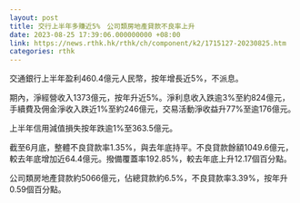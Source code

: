 ```yaml
---
layout: post
title: 交行上半年多賺近5%　公司類房地產貸款不良率上升
date: 2023-08-25 17:39:06.000000000 +08:00
link: https://news.rthk.hk/rthk/ch/component/k2/1715127-20230825.htm
categories: rthk
---
```


交通銀行上半年盈利460.4億元人民幣，按年增長近5%，不派息。

期內，淨經營收入1373億元，按年升近5%。淨利息收入跌逾3%至約824億元，手續費及佣金淨收入跌近1%至約246億元，交易活動淨收益升77%至逾176億元。

上半年信用減值損失按年跌逾1%至363.5億元。

截至6月底，整體不良貸款率1.35%，與去年底持平。不良貸款餘額1049.6億元，較去年底增加近64.4億元。撥備覆蓋率192.85%，較去年底上升12.17個百分點。

公司類房地產貸款約5066億元，佔總貸款約6.5%，不良貸款率3.39%，按年升0.59個百分點。
